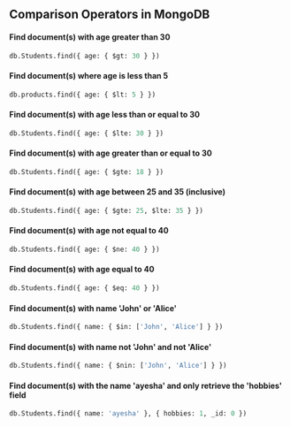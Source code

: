 ## Comparison Operators in MongoDB

#### Find document(s) with age greater than 30

```sql
db.Students.find({ age: { $gt: 30 } })
```
#### Find document(s) where age is less than 5

```sql
db.products.find({ age: { $lt: 5 } })
```

#### Find document(s) with age less than or equal to 30

```sql
db.Students.find({ age: { $lte: 30 } })
```

#### Find document(s) with age greater than or equal to 30

```sql
db.Students.find({ age: { $gte: 18 } })
```
#### Find document(s) with age between 25 and 35 (inclusive)

```sql
db.Students.find({ age: { $gte: 25, $lte: 35 } })
```

#### Find document(s) with age not equal to 40

```sql
db.Students.find({ age: { $ne: 40 } })
```

#### Find document(s) with age equal to 40

```sql
db.Students.find({ age: { $eq: 40 } })
```

#### Find document(s) with name 'John' or 'Alice'

```sql
db.Students.find({ name: { $in: ['John', 'Alice'] } })
```

#### Find document(s) with name not 'John' and not 'Alice'

```sql
db.Students.find({ name: { $nin: ['John', 'Alice'] } })
```

#### Find document(s) with the name 'ayesha' and only retrieve the 'hobbies' field
```sql
db.Students.find({ name: 'ayesha' }, { hobbies: 1, _id: 0 })
```
